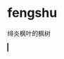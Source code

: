 # fengshu
绯炎枫叶的枫树
<!DOCTYPE html>
<html lang="en">
<head>
	<meta charset="UTF-8">
	<title>Myself_Game_01</title>
	<style media='screen'>
		canvas{
			border: 1px black solid;
		}
	</style>
</head>
<body>
	<canvas id ="id-canvas" width="400" height="300"></canvas>
	<script>
		var log = console.log.bind(console)

		var imageFormPath = function (path) {
			var img = new Image()
			img.src = path
			return img
		}

		var	Foot = function() {
			var image = imageFormPath('foot.png')
			var o = {
				image: image,
				x: 100,
				y: 250,
				speed: 10,
			}

			o.moveLeft = function() {
				// body...
				o.x -= o.speed
			}
			o.moveRight = function() {
				// body...
				o.x += o.speed
			}
			o.colide = function(ball) {
				if (ball.y + ball.image.height > o.y) {
					if (ball.x > o.x && ball.x < o.x + o.image.width) {
						return true	
					}
				} else {
					return false	
				}
				
			}
			return o
		}

		var	Ball = function() {
			var image = imageFormPath('ball.png')
			var o = {
				image: image,
				x: 150,
				y: 150,
				speedx: 7,
				speedy: 7,
				fired: false,
			}
			o.fire = function(){
				o.fired = true
			}
			o.move = function(){
				if (o.fired) {
					if (o.x < 0 || o.x > 400) {
						o.speedx = -o.speedx
					}
					if (o.y < 0 || o.y > 300) {
						o.speedy = -o.speedy
					}
					//move_event
					o.x += o.speedx
					o.y += o.speedy
				}
			}
			
			return o
		}

		var yaGame = function() {
			var y = {
				actions:{},
				keydowns:{},
			}

			var canvas = document.querySelector('#id-canvas')
			var context = canvas.getContext('2d')
			y.canvas = canvas
			y.context = context
			//drawImage
			y.drawImage = function(yaImg) {
				y.context.drawImage(yaImg.image,yaImg.x,yaImg.y)
			}

			//event
			window.addEventListener('keydown',function(event){
				y.keydowns[event.key] = true
			})

			window.addEventListener('keyup',function(event){
				y.keydowns[event.key] = false
			})

			//
			y.registerAction = function(key, callback) {
				y.actions[key] = callback
			}
			//time
			setInterval(function() {
				//events
				var actions = Object.keys(y.actions)
				for (var i = 0; i < actions.length; i++) {
					var key = actions[i]
					if (y.keydowns[key]) {
						//如果按键被按下，调用注册的action
						y.actions[key]() 
					}
				}
				//update
				y.update() //先注释
				//clear
				context.clearRect(0,0,canvas.width,canvas.height)
				//draw
				y.draw()
			},1000/30)

			return y
		}

		var __main = function() {
			
			var game = yaGame()
			var foot = Foot()
			var ball = Ball()

			game.registerAction('a',function() {
				foot.moveLeft()
			})

			game.registerAction('d',function() {
				foot.moveRight()
			})

			game.registerAction('f',function() {
				ball.fire()
			})

			game.update = function() {
				ball.move()
				if (foot.colide(ball)) {
					ball.speedy *= -1
				}
			}

			game.draw = function() {
				//draw
				//game.context.drawImage(foot.image,foot.x,foot.y)
				game.drawImage(foot)
				game.drawImage(ball)
			}
			
		}

		__main()
	</script>
</body>
</html>
